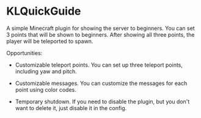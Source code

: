 # KLQuickGuide
A simple Minecraft plugin for showing the server to beginners. 
You can set 3 points that will be shown to beginners. 
After showing all three points, the player will be teleported to spawn.

Opportunities: 
- Customizable teleport points. 
You can set up three teleport points, including yaw and pitch.

- Customizable messages. 
You can customize the messages for each point using color codes. 

- Temporary shutdown. 
If you need to disable the plugin, but you don't want to delete it, just disable it in the config.
